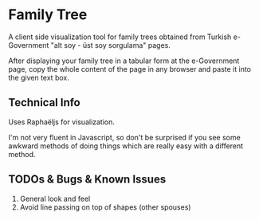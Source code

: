 # Family Tree

A client side visualization tool for family trees obtained from Turkish e-Government "alt soy - üst soy sorgulama" pages.

After displaying your family tree in a tabular form at the e-Government page, copy the whole content of the page in any browser and paste it into the given text box.

## Technical Info

Uses Raphaëljs for visualization. 

I'm not very fluent in Javascript, so don't be surprised if you see some awkward methods of doing things which are really easy with a different method.

## TODOs & Bugs & Known Issues 

1. General look and feel
2. Avoid line passing on top of shapes (other spouses)
